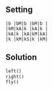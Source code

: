 Setting
-------

```
|b |bM|b |bM|b |
|kM|kA|k |kA|k |
|kA|k |kA|kM|kA|
|k |kM|kS|k |kM|
```

Solution
--------

```python
left()
right()
fly()
```

